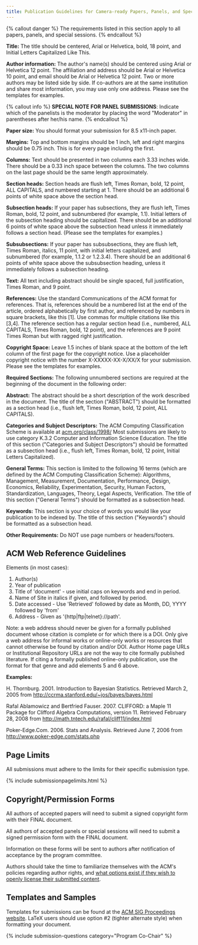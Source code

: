 ```yaml
---
title: Publication Guidelines for Camera-ready Papers, Panels, and Special Sessions
---
```


{% callout danger %}
The requirements listed in this section apply to all papers, panels, and
special sessions.
{% endcallout %}

**Title:** The title should be centered, Arial or Helvetica, bold, 18
point, and Initial Letters Capitalized Like This.

**Author information:** The author's name(s) should be centered using
Arial or Helvetica 12 point. The affiliation and address should be Arial
or Helvetica 10 point, and email should be Arial or Helvetica 12 point.
Two or more authors may be listed side by side. If co-authors are at the
same institution and share most information, you may use only one
address. Please see the templates for examples.

{% callout info %}
<b>SPECIAL NOTE FOR PANEL SUBMISSIONS</b>: Indicate which of the
    panelists is the moderator by placing the word "Moderator" in
    parentheses after her/his name.
{% endcallout %}

**Paper size:** You should format your submission for 8.5 x11-inch
paper.

**Margins:** Top and bottom margins should be 1 inch, left and right
margins should be 0.75 inch. This is for every page including the first.

**Columns:** Text should be presented in two columns each 3.33 inches
wide. There should be a 0.33 inch space between the columns. The two
columns on the last page should be the same length approximately.

**Section heads:** Section heads are flush left, Times Roman, bold, 12
point, ALL CAPITALS, and numbered starting at 1. There should be an
additional 6 points of white space above the section head.

**Subsection heads:** If your paper has subsections, they are flush
left, Times Roman, bold, 12 point, and subnumbered (for example, 1.1).
Initial letters of the subsection heading should be capitalized. There
should be an additional 6 points of white space above the subsection
head unless it immediately follows a section head. (Please see the
templates for examples.)

**Subsubsections:** If your paper has subsubsections, they are flush
left, Times Roman, italics, 11 point, with initial letters capitalized,
and subnumbered (for example, 1.1.2 or 1.2.3.4). There should be an
additional 6 points of white space above the subsubsection heading,
unless it immediately follows a subsection heading.

**Text:** All text including abstract should be single spaced, full
justification, Times Roman, and 9 point.

**References:** Use the standard Communications of the ACM format for
references. That is, references should be a numbered list at the end of
the article, ordered alphabetically by first author, and referenced by
numbers in square brackets, like this [1]. Use commas for multiple
citations like this [3,4]. The reference section has a regular section
head (i.e., numbered, ALL CAPITALS, Times Roman, bold, 12 point), and
the references are 9 point Times Roman but with ragged right
justification.

**Copyright Space:** Leave 1.5 inches of blank space at the bottom of
the left column of the first page for the copyright notice. Use a
placeholder copyright notice with the number X-XXXXX-XX-X/XX/X for your
submission. Please see the templates for examples.

**Required Sections:** The following unnumbered sections are required at
the beginning of the document in the following order:

**Abstract:** The abstract should be a short description of the work
described in the document. The title of the section ("ABSTRACT") should
be formatted as a section head (i.e., flush left, Times Roman, bold, 12
point, ALL CAPITALS).

**Categories and Subject Descriptors:** The ACM Computing Classification
Scheme is available at
[acm.org/class/1998/](http://www.acm.org/class/1998/) Most submissions
are likely to use category K.3.2 Computer and Information Science
Education. The title of this section ("Categories and Subject
Descriptors") should be formatted as a subsection head (i.e., flush
left, Times Roman, bold, 12 point, Initial Letters Capitalized).

**General Terms:** This section is limited to the following 16 terms
(which are defined by the ACM Computing Classification Scheme):
Algorithms, Management, Measurement, Documentation, Performance, Design,
Economics, Reliability, Experimentation, Security, Human Factors,
Standardization, Languages, Theory, Legal Aspects, Verification. The
title of this section ("General Terms") should be formatted as a
subsection head.

**Keywords:** This section is your choice of words you would like your
publication to be indexed by. The title of this section ("Keywords")
should be formatted as a subsection head.

**Other Requirements:** Do NOT use page numbers or headers/footers. 

## ACM Web Reference Guidelines

Elements (in most cases):

1.  Author(s)
2.  Year of publication
3.  Title of 'document' - use initial caps on keywords and end in
    period.
4.  Name of Site in italics if given, and followed by period.
5.  Date accessed - Use 'Retrieved' followed by date as Month, DD, YYYY
    followed by 'from'
6.  Address - Given as '{http|ftp|telnet}://path'.

Note: a web address should never be given for a formally published
document whose citation is complete or for which there is a DOI. Only
give a web address for informal works or online-only works or resources
that cannot otherwise be found by citation and/or DOI. Author Home page
URLs or Institutional Repository URLs are not the way to cite formally
published literature. If citing a formally published online-only
publication, use the format for that genre and add elements 5 and 6
above.

**Examples:**

H. Thornburg. 2001.  Introduction to Bayesian Statistics. Retrieved March 2, 2005 from http://ccrma.stanford.edu/~jos/bayes/bayes.html

Rafal Ablamowicz and Bertfried Fauser. 2007. CLIFFORD: a Maple 11 Package for Clifford Algebra Computations, version 11. Retrieved February 28, 2008 from http://math.tntech.edu/rafal/cliff11/index.html

Poker-Edge.Com. 2006. Stats and Analysis. Retrieved June 7, 2006 from http://www.poker-edge.com/stats.php

## Page Limits

All submissions must adhere to the limits for their specific submission type.

{% include submissionpagelimits.html %}


## Copyright/Permission Forms

All authors of accepted papers will need to submit a signed copyright
form with their FINAL document.

All authors of accepted panels or special sessions will need to submit a
signed permission form with the FINAL document.

Information on these forms will be sent to authors after notification of
acceptance by the program committee.

Authors should take the time to familiarize themselves with the ACM's policies regarding author rights, and [what options exist if they wish to openly license their submitted content](http://authors.acm.org/main.html). 


## Templates and Samples

Templates for submissions can be found at the [ACM SIG Proceedings
website](http://www.acm.org/sigs/publications/proceedings-templates).
LaTeX users should use option \#2 (tighter alternate style) when
formatting your document.

{% include submission-questions category="Program Co-Chair" %}


